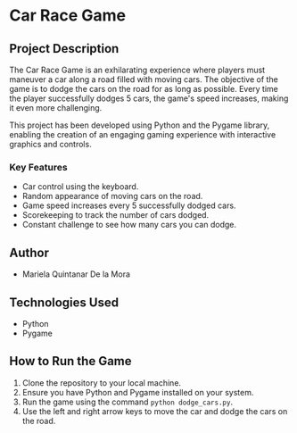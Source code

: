 # Car Race Game 

## Project Description

The Car Race Game is an exhilarating experience where players must maneuver a car along a road filled with moving cars. The objective of the game is to dodge the cars on the road for as long as possible. Every time the player successfully dodges 5 cars, the game's speed increases, making it even more challenging.

This project has been developed using Python and the Pygame library, enabling the creation of an engaging gaming experience with interactive graphics and controls.

### Key Features

- Car control using the keyboard.
- Random appearance of moving cars on the road.
- Game speed increases every 5 successfully dodged cars.
- Scorekeeping to track the number of cars dodged.
- Constant challenge to see how many cars you can dodge.

## Author

- Mariela Quintanar De la Mora

## Technologies Used

- Python
- Pygame

## How to Run the Game

1. Clone the repository to your local machine.
2. Ensure you have Python and Pygame installed on your system.
3. Run the game using the command `python dodge_cars.py`.
4. Use the left and right arrow keys to move the car and dodge the cars on the road.


